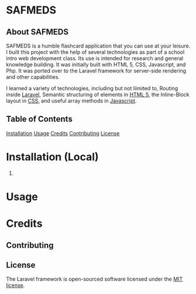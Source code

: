 # SAFMEDS

## About SAFMEDS

SAFMEDS is a humble flashcard application that you can use at your leisure.
I built this project with the help of several technologies as part of a school intro web development class.
Its use is intended for research and general knowledge building. 
It was initially built with HTML 5, CSS, Javascript, and Php. 
It was ported over to the Laravel framework for server-side rendering and other capabilities.

I learned a variety of technologies, including but not liimited to, Routing inside [Laravel](https://laravel.com/docs/10.x/routing#route-parameters), Semantic structuring of elements in [HTML 5](https://www.w3schools.com/html/html5_semantic_elements.asp), the Inline-Block layout in [CSS](https://www.w3schools.com/css/css_inline-block.asp), and useful array methods in [Javascript](https://www.w3schools.com/js/js_array_methods.asp).


## Table of Contents

[Installation](#installation)
[Usage](#usage)
[Credits](#credits)
[Contributing](#contributing)
[License](#license)

# Installation (Local)
1.
# Usage
# Credits

## Contributing


## License

The Laravel framework is open-sourced software licensed under the [MIT license](https://opensource.org/licenses/MIT).

